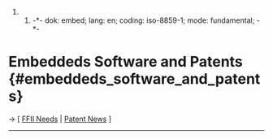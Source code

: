 1.  1.  -\*- dok: embed; lang: en; coding: iso-8859-1; mode:
        fundamental; -\*-

# Embeddeds Software and Patents {#embeddeds_software_and_patents}

-\> \[ [FFII Needs](http://swpat.ffii.org/analysis/needs/ "wikilink") \|
[ Patent News](SwpatcninoEn "wikilink") \]

------------------------------------------------------------------------

